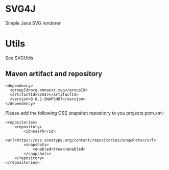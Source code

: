 # SVG4J
Simple Java SVG renderer

# Utils

See SVGUtils 

## Maven artifact and repository

    <dependency>
      <groupId>org.omnaest.svg</groupId>
      <artifactId>SVG4J</artifactId>
      <version>0.0.1-SNAPSHOT</version>
    </dependency>


Please add the following OSS snapshot repository to you projects pom.xml:

    <repositories>
        <repository>
            <id>ossrh</id>
            <url>https://oss.sonatype.org/content/repositories/snapshots</url>
            <snapshots>
                <enabled>true</enabled>
            </snapshots>
        </repository>
    </repositories>
